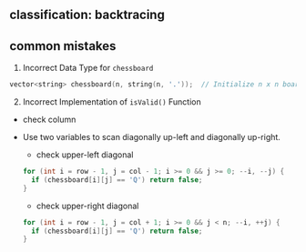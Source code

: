 ## classification: backtracing

## common mistakes
1. Incorrect Data Type for `chessboard`
  ```cpp
  vector<string> chessboard(n, string(n, '.'));  // Initialize n x n board with '.'
  ```

2. Incorrect Implementation of `isValid()` Function
  - check column
  - Use two variables to scan diagonally up-left and diagonally up-right.
    - check upper-left diagonal
    ```cpp
    for (int i = row - 1, j = col - 1; i >= 0 && j >= 0; --i, --j) {
      if (chessboard[i][j] == 'Q') return false;
    }
    ```

    - check upper-right diagonal
    ```cpp 
    for (int i = row - 1, j = col + 1; i >= 0 && j < n; --i, ++j) {
      if (chessboard[i][j] == 'Q') return false;
    } 
    ```
